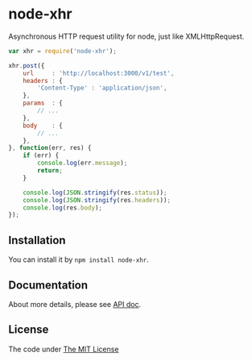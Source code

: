 # node-xhr

Asynchronous HTTP request utility for node, just like XMLHttpRequest.

```js
var xhr = require('node-xhr');

xhr.post({
    url     : 'http://localhost:3000/v1/test',
    headers : {
        'Content-Type' : 'application/json',
    },
    params  : {
        // ...
    },
    body    : {
        // ...
    },
}, function(err, res) {
    if (err) {
        console.log(err.message);
        return;
    }

    console.log(JSON.stringify(res.status));
    console.log(JSON.stringify(res.headers));
    console.log(res.body);
});
```

## Installation
You can install it by `npm install node-xhr`.

## Documentation
About more details, please see [API doc](https://rawgit.com/sdklite/node-xhr/master/doc/index.html).

## License
The code under [The MIT License](http://www.mit-license.org)


